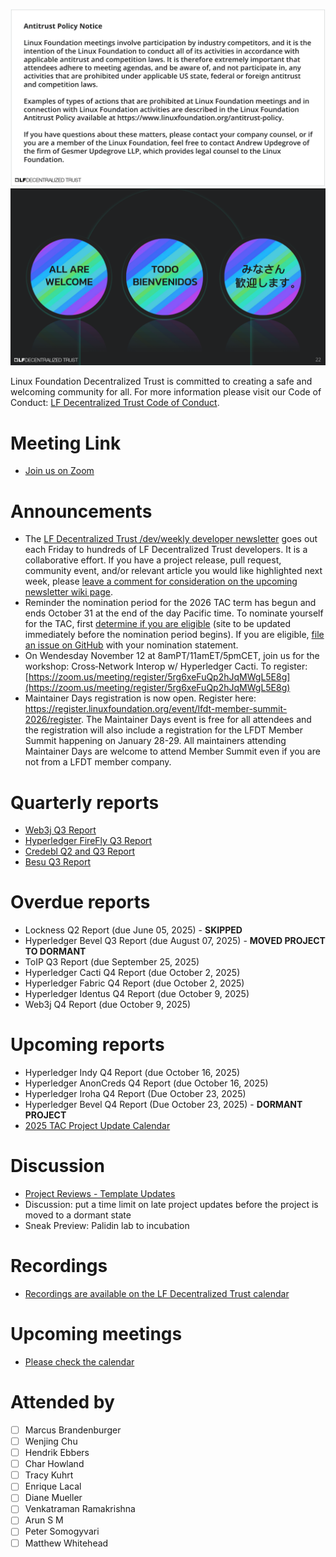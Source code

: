 [//]: # (SPDX-License-Identifier: CC-BY-4.0)

![Antitrust Policy Notice](../images/antitrust-policy-notice.png "Antitrust Policy Notice")
![All are Welcome in the LF Decentralized Trust Community](../images/all-are-welcome.png "All are Welcome in the LF Decentralized Trust Community")

Linux Foundation Decentralized Trust is committed to creating a safe and welcoming community for all. For more information please visit our Code of Conduct: [LF Decentralized Trust Code of Conduct](../../governing-documents/code-of-conduct.md).

# Meeting Link
- [Join us on Zoom](https://zoom-lfx.platform.linuxfoundation.org/meeting/95530440160?password=6e6b9a15-a635-497e-a6ce-078e6b1d2b49)

# Announcements
- The [LF Decentralized Trust /dev/weekly developer newsletter](https://lf-hyperledger.atlassian.net/wiki/spaces/DR/pages/17170445/dev+weekly+Newsletter) goes out each Friday to hundreds of LF Decentralized Trust developers. It is a collaborative effort. If you have a project release, pull request, community event, and/or relevant article you would like highlighted next week, please [leave a comment for consideration on the upcoming newsletter wiki page](https://lf-hyperledger.atlassian.net/wiki/spaces/DR/pages/75268141/2025).
- Reminder the nomination period for the 2026 TAC term has begun and ends October 31 at the end of the day Pacific time. To nominate yourself for the TAC, first [determine if you are eligible](https://lf-decentralized-trust.github.io/tac-eligibility-check/) (site to be updated immediately before the nomination period begins). If you are eligible, [file an issue on GitHub](https://github.com/LF-Decentralized-Trust/governance/issues) with your nomination statement.
- On Wendesday November 12 at 8amPT/11amET/5pmCET, join us for the workshop: Cross‐Network Interop w/ Hyperledger Cacti. To register: [https://zoom.us/meeting/register/5rg6xeFuQp2hJqMWgL5E8g](https://zoom.us/meeting/register/5rg6xeFuQp2hJqMWgL5E8g)
- Maintainer Days registration is now open. Register here: https://register.linuxfoundation.org/event/lfdt-member-summit-2026/register.  The Maintainer Days event is free for all attendees and the registration will also include a registration for the LFDT Member Summit happening on January 28-29. All maintainers attending Maintainer Days are welcome to attend Member Summit even if you are not from a LFDT member company.

# Quarterly reports
- [Web3j Q3 Report](https://github.com/LF-Decentralized-Trust/governance/pull/191)
- [Hyperledger FireFly Q3 Report](https://github.com/LF-Decentralized-Trust/governance/pull/201)
- [Credebl Q2 and Q3 Report](https://github.com/LF-Decentralized-Trust/governance/pull/205)
- [Besu Q3 Report](https://github.com/LF-Decentralized-Trust/governance/pull/216)

# Overdue reports
- Lockness Q2 Report (due June 05, 2025) - **SKIPPED**
- Hyperledger Bevel Q3 Report (due August 07, 2025) - **MOVED PROJECT TO DORMANT**
- ToIP Q3 Report (due September 25, 2025)
- Hyperledger Cacti Q4 Report (due October 2, 2025)
- Hyperledger Fabric Q4 Report (due October 2, 2025)
- Hyperledger Identus Q4 Report (due October 9, 2025)
- Web3j Q4 Report (due October 9, 2025)

# Upcoming reports
- Hyperledger Indy Q4 Report (due October 16, 2025)
- Hyperledger AnonCreds Q4 Report (due October 16, 2025)
- Hyperledger Iroha Q4 Report (Due October 23, 2025)
- Hyperledger Bevel Q4 Report (Due October 23, 2025) - **DORMANT PROJECT**
- [2025 TAC Project Update Calendar](../../project-updates/2025/2025-schedule.md)

# Discussion
- [Project Reviews - Template Updates](https://github.com/LF-Decentralized-Trust/governance/pull/221)
- Discussion: put a time limit on late project updates before the project is moved to a dormant state
- Sneak Preview: Palidin lab to incubation

# Recordings
- [Recordings are available on the LF Decentralized Trust calendar](https://zoom-lfx.platform.linuxfoundation.org/meetings/lf-decentralized-trust)

# Upcoming meetings
- [Please check the calendar](https://zoom-lfx.platform.linuxfoundation.org/meetings/lf-decentralized-trust)

# Attended by

- [ ] Marcus Brandenburger
- [ ] Wenjing Chu
- [ ] Hendrik Ebbers
- [ ] Char Howland
- [ ] Tracy Kuhrt
- [ ] Enrique Lacal
- [ ] Diane Mueller
- [ ] Venkatraman Ramakrishna
- [ ] Arun S M
- [ ] Peter Somogyvari
- [ ] Matthew Whitehead
